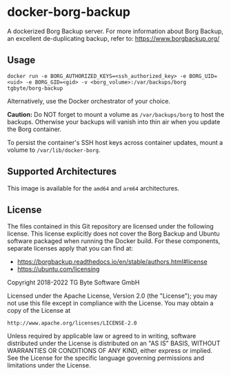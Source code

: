 # docker-borg-backup

A dockerized Borg Backup server. For more information about Borg Backup, an excellent de-duplicating backup, refer to: https://www.borgbackup.org/

## Usage

```
docker run -e BORG_AUTHORIZED_KEYS=<ssh_authorized_key> -e BORG_UID=<uid> -e BORG_GID=<gid> -v <borg_volume>:/var/backups/borg tgbyte/borg-backup
```

Alternatively, use the Docker orchestrator of your choice.

**Caution:** Do NOT forget to mount a volume as `/var/backups/borg` to host the backups. Otherwise your backups will vanish into thin air when you update the Borg container.

To persist the container's SSH host keys across container updates, mount a volume to `/var/lib/docker-borg`.

## Supported Architectures

This image is available for the `amd64` and `arm64` architectures.
## License

The files contained in this Git repository are licensed under the following license. This license explicitly does not cover the Borg Backup and Ubuntu software packaged when running the Docker build. For these components, separate licenses apply that you can find at:

* https://borgbackup.readthedocs.io/en/stable/authors.html#license
* https://ubuntu.com/licensing

Copyright 2018-2022 TG Byte Software GmbH

Licensed under the Apache License, Version 2.0 (the "License");
you may not use this file except in compliance with the License.
You may obtain a copy of the License at

    http://www.apache.org/licenses/LICENSE-2.0

Unless required by applicable law or agreed to in writing, software
distributed under the License is distributed on an "AS IS" BASIS,
WITHOUT WARRANTIES OR CONDITIONS OF ANY KIND, either express or implied.
See the License for the specific language governing permissions and
limitations under the License.
